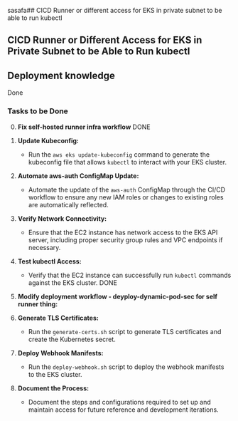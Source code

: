 sasafa## CICD Runner or different access for EKS in private subnet to be able to run kubectl
## CICD Runner or Different Access for EKS in Private Subnet to be Able to Run kubectl
<!-- K8s resources in path: /Users/martin.drotar/Devsbridge/EKS-BankingKube/EKS_infra/modules/eks/main.tf -->
<!-- uncomment provider kubernetes in providers.tf -->
<!-- !!! You need a runner in K8 cluster private subnet-->


## Deployment knowledge

<!-- Separate deployment one using public runner that builds just EC2 instance and Networking module perhaps
And the other that uses self-hosted runner on that instance building everything else --> Done

<!-- Run the EKS AWS Provider Terraform 
Uncomment Kubernetes Provider Terraform
hanle the DB secret in EKS_infra/secrets.tf
Watch for certificate if exists in AWS or not
if not fetch_existing_cert in main.tf = false, then deploy will fail, change to true and deploy again
first run if not existing that switch to fetch_certificate = true
Setting up own runner don't forget to change the token in 
https://github.com/Droshow/EKS-BankingKube/settings/actions/runners/new?arch=x64&os=linux 
and consecutively in secrets


Key-Pair aws command
martin.drotar@CVX-1065 modules % aws ec2 create-key-pair --key-name ssh-key-bankingKube \
    --region eu-central-1 \
    --query 'KeyMaterial' --output text > ssh-key-bankingKube.pem  -->


### Tasks to be Done

0. **Fix self-hosted runner infra workflow** DONE
 

1. **Update Kubeconfig:**
   - Run the `aws eks update-kubeconfig` command to generate the kubeconfig file that allows `kubectl` to interact with your EKS cluster.

3. **Automate aws-auth ConfigMap Update:**
   - Automate the update of the `aws-auth` ConfigMap through the CI/CD workflow to ensure any new IAM roles or changes to existing roles are automatically reflected.

4. **Verify Network Connectivity:**
   - Ensure that the EC2 instance has network access to the EKS API server, including proper security group rules and VPC endpoints if necessary.

5. **Test kubectl Access:**
   - Verify that the EC2 instance can successfully run `kubectl` commands against the EKS cluster.
DONE

6. **Modify deployment workflow - deyploy-dynamic-pod-sec for self runner thing:**
7. **Generate TLS Certificates:**
   - Run the `generate-certs.sh` script to generate TLS certificates and create the Kubernetes secret.

8. **Deploy Webhook Manifests:**
   - Run the `deploy-webhook.sh` script to deploy the webhook manifests to the EKS cluster.

9. **Document the Process:**
   - Document the steps and configurations required to set up and maintain access for future reference and development iterations.